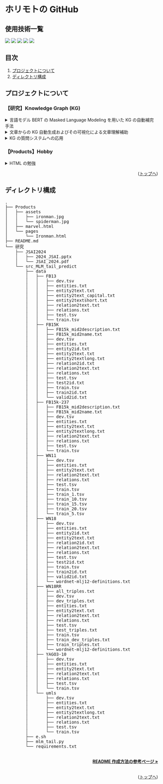 # ホリモトの GitHub

<div id="top"></div>


## 使用技術一覧

<!-- シールド一覧 -->
<p style="display: inline">
  <!-- 使用言語・開発環境一覧 -->
  <img src="https://img.shields.io/badge/-Python-F2C63C.svg?logo=python&style=for-the-badge">
  <img src="https://img.shields.io/badge/-Html5-E34F26.svg?logo=html5&style=social">
  <img src="https://img.shields.io/badge/-Ubuntu-E95420.svg?logo=ubuntu&style=plastic">
  <img src="https://img.shields.io/badge/-Docker-1488C6.svg?logo=docker&style=for-the-badge">
  <img src="https://img.shields.io/badge/-githubactions-FFFFFF.svg?logo=github-actions&style=for-the-badge">
</p>

## 目次

1. [プロジェクトについて](#プロジェクトについて)
2. [ディレクトリ構成](#ディレクトリ構成)


## プロジェクトについて

### 【研究】Knowledge Graph (KG)

<details>

<summary>言語モデル BERT の Masked Language Modeling を用いた KG の自動補完手法</summary>

<![KGC model1 with MLM of BERT](https://myoctocat.com/assets/images/base-octocat.svg)>

</details>

<details>

<summary>文章からの KG 自動生成およびその可視化による文章理解補助</summary>

bbbb

</details>

<details>

<summary>KG の質問システムへの応用</summary>

cccc

</details>

### 【Products】Hobby

<details>

<summary>HTML の勉強</summary>

aaaa

</details>

<p align="right">(<a href="#top">トップへ</a>)</p>


## ディレクトリ構成

<pre>
.
├── Products
│   ├── assets
│   │   ├── ironman.jpg
│   │   └── spiderman.jpg
│   ├── marvel.html
│   └── pages
│       └── Ironman.html
├── README.md
└── 研究
    ├── JSAI2024
    │   ├── 2024_JSAI.pptx
    │   └── JSAI_2024.pdf
    └── src_MLM_tail_predict
        ├── data
        │   ├── FB13
        │   │   ├── dev.tsv
        │   │   ├── entities.txt
        │   │   ├── entity2text.txt
        │   │   ├── entity2text_capital.txt
        │   │   ├── entity2textshort.txt
        │   │   ├── relation2text.txt
        │   │   ├── relations.txt
        │   │   ├── test.tsv
        │   │   └── train.tsv
        │   ├── FB15K
        │   │   ├── FB15k_mid2description.txt
        │   │   ├── FB15k_mid2name.txt
        │   │   ├── dev.tsv
        │   │   ├── entities.txt
        │   │   ├── entity2id.txt
        │   │   ├── entity2text.txt
        │   │   ├── entity2textlong.txt
        │   │   ├── relation2id.txt
        │   │   ├── relation2text.txt
        │   │   ├── relations.txt
        │   │   ├── test.tsv
        │   │   ├── test2id.txt
        │   │   ├── train.tsv
        │   │   ├── train2id.txt
        │   │   └── valid2id.txt
        │   ├── FB15k-237
        │   │   ├── FB15k_mid2description.txt
        │   │   ├── FB15k_mid2name.txt
        │   │   ├── dev.tsv
        │   │   ├── entities.txt
        │   │   ├── entity2text.txt
        │   │   ├── entity2textlong.txt
        │   │   ├── relation2text.txt
        │   │   ├── relations.txt
        │   │   ├── test.tsv
        │   │   └── train.tsv
        │   ├── WN11
        │   │   ├── dev.tsv
        │   │   ├── entities.txt
        │   │   ├── entity2text.txt
        │   │   ├── relation2text.txt
        │   │   ├── relations.txt
        │   │   ├── test.tsv
        │   │   ├── train.tsv
        │   │   ├── train_1.tsv
        │   │   ├── train_10.tsv
        │   │   ├── train_15.tsv
        │   │   ├── train_20.tsv
        │   │   └── train_5.tsv
        │   ├── WN18
        │   │   ├── dev.tsv
        │   │   ├── entities.txt
        │   │   ├── entity2id.txt
        │   │   ├── entity2text.txt
        │   │   ├── relation2id.txt
        │   │   ├── relation2text.txt
        │   │   ├── relations.txt
        │   │   ├── test.tsv
        │   │   ├── test2id.txt
        │   │   ├── train.tsv
        │   │   ├── train2id.txt
        │   │   ├── valid2id.txt
        │   │   └── wordnet-mlj12-definitions.txt
        │   ├── WN18RR
        │   │   ├── all_triples.txt
        │   │   ├── dev.tsv
        │   │   ├── dev_triples.txt
        │   │   ├── entities.txt
        │   │   ├── entity2text.txt
        │   │   ├── relation2text.txt
        │   │   ├── relations.txt
        │   │   ├── test.tsv
        │   │   ├── test_triples.txt
        │   │   ├── train.tsv
        │   │   ├── train_dev_triples.txt
        │   │   ├── train_triples.txt
        │   │   └── wordnet-mlj12-definitions.txt
        │   ├── YAGO3-10
        │   │   ├── dev.tsv
        │   │   ├── entities.txt
        │   │   ├── entity2text.txt
        │   │   ├── relation2text.txt
        │   │   ├── relations.txt
        │   │   ├── test.tsv
        │   │   └── train.tsv
        │   └── umls
        │       ├── dev.tsv
        │       ├── entities.txt
        │       ├── entity2text.txt
        │       ├── entity2textlong.txt
        │       ├── relation2text.txt
        │       ├── relations.txt
        │       ├── test.tsv
        │       └── train.tsv
        ├── e.sh
        ├── mlm_tail.py
        └── requirements.txt
</pre>

<!-- README 作成方法の参考ページのリンク -->
<br />
<div align="right">
    <a href="https://qiita.com/shun198/items/c983c713452c041ef787"><strong>README 作成方法の参考ページ »</strong></a>
</div>
<br />

<p align="right">(<a href="#top">トップへ</a>)</p>

